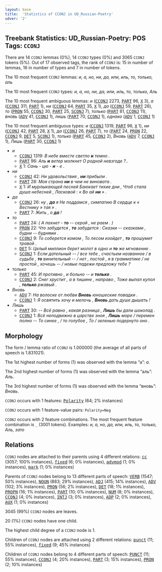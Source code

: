 ```yaml
---
layout: base
title:  'Statistics of CCONJ in UD_Russian-Poetry'
udver: '2'
---
```


## Treebank Statistics: UD_Russian-Poetry: POS Tags: `CCONJ`

There are 14 `CCONJ` lemmas (0%), 14 `CCONJ` types (0%) and 3065 `CCONJ` tokens (5%).
Out of 17 observed tags, the rank of `CCONJ` is: 15 in number of lemmas, 16 in number of types and 7 in number of tokens.

The 10 most frequent `CCONJ` lemmas: <em>и, а, но, ни, да, или, иль, то, только, аль</em>

The 10 most frequent `CCONJ` types:  <em>и, а, но, ни, да, или, иль, то, только, Аль</em>

The 10 most frequent ambiguous lemmas: <em>и</em> (<tt><a href="ru_poetry-pos-CCONJ.html">CCONJ</a></tt> 2273, <tt><a href="ru_poetry-pos-PART.html">PART</a></tt> 96, <tt><a href="ru_poetry-pos-X.html">X</a></tt> 3), <em>а</em> (<tt><a href="ru_poetry-pos-CCONJ.html">CCONJ</a></tt> 311, <tt><a href="ru_poetry-pos-PART.html">PART</a></tt> 1), <em>ни</em> (<tt><a href="ru_poetry-pos-CCONJ.html">CCONJ</a></tt> 64, <tt><a href="ru_poetry-pos-PART.html">PART</a></tt> 35, <tt><a href="ru_poetry-pos-X.html">X</a></tt> 1), <em>да</em> (<tt><a href="ru_poetry-pos-CCONJ.html">CCONJ</a></tt> 59, <tt><a href="ru_poetry-pos-PART.html">PART</a></tt> 26), <em>то</em> (<tt><a href="ru_poetry-pos-PRON.html">PRON</a></tt> 55, <tt><a href="ru_poetry-pos-CCONJ.html">CCONJ</a></tt> 30, <tt><a href="ru_poetry-pos-PART.html">PART</a></tt> 25, <tt><a href="ru_poetry-pos-SCONJ.html">SCONJ</a></tt> 7), <em>только</em> (<tt><a href="ru_poetry-pos-PART.html">PART</a></tt> 81, <tt><a href="ru_poetry-pos-CCONJ.html">CCONJ</a></tt> 11), <em>вновь</em> (<tt><a href="ru_poetry-pos-ADV.html">ADV</a></tt> 41, <tt><a href="ru_poetry-pos-CCONJ.html">CCONJ</a></tt> 1), <em>лишь</em> (<tt><a href="ru_poetry-pos-PART.html">PART</a></tt> 70, <tt><a href="ru_poetry-pos-CCONJ.html">CCONJ</a></tt> 1), <em>однако</em> (<tt><a href="ru_poetry-pos-ADV.html">ADV</a></tt> 1, <tt><a href="ru_poetry-pos-CCONJ.html">CCONJ</a></tt> 1)

The 10 most frequent ambiguous types:  <em>и</em> (<tt><a href="ru_poetry-pos-CCONJ.html">CCONJ</a></tt> 1319, <tt><a href="ru_poetry-pos-PART.html">PART</a></tt> 96, <tt><a href="ru_poetry-pos-X.html">X</a></tt> 1), <em>ни</em> (<tt><a href="ru_poetry-pos-CCONJ.html">CCONJ</a></tt> 42, <tt><a href="ru_poetry-pos-PART.html">PART</a></tt> 28, <tt><a href="ru_poetry-pos-X.html">X</a></tt> 1), <em>да</em> (<tt><a href="ru_poetry-pos-CCONJ.html">CCONJ</a></tt> 26, <tt><a href="ru_poetry-pos-PART.html">PART</a></tt> 7), <em>то</em> (<tt><a href="ru_poetry-pos-PART.html">PART</a></tt> 24, <tt><a href="ru_poetry-pos-PRON.html">PRON</a></tt> 22, <tt><a href="ru_poetry-pos-CCONJ.html">CCONJ</a></tt> 9, <tt><a href="ru_poetry-pos-DET.html">DET</a></tt> 5, <tt><a href="ru_poetry-pos-SCONJ.html">SCONJ</a></tt> 1), <em>только</em> (<tt><a href="ru_poetry-pos-PART.html">PART</a></tt> 45, <tt><a href="ru_poetry-pos-CCONJ.html">CCONJ</a></tt> 2), <em>Вновь</em> (<tt><a href="ru_poetry-pos-ADV.html">ADV</a></tt> 7, <tt><a href="ru_poetry-pos-CCONJ.html">CCONJ</a></tt> 1), <em>Лишь</em> (<tt><a href="ru_poetry-pos-PART.html">PART</a></tt> 30, <tt><a href="ru_poetry-pos-CCONJ.html">CCONJ</a></tt> 1)


* <em>и</em>
  * <tt><a href="ru_poetry-pos-CCONJ.html">CCONJ</a></tt> 1319: <em>В небе вместе светло <b>и</b> темно .</em>
  * <tt><a href="ru_poetry-pos-PART.html">PART</a></tt> 96: <em>Аль <b>и</b> ветер молкнет О родной невзгоде ?..</em>
  * <tt><a href="ru_poetry-pos-X.html">X</a></tt> 1: <em>Сань - цю - <b>и</b> - е .</em>
* <em>ни</em>
  * <tt><a href="ru_poetry-pos-CCONJ.html">CCONJ</a></tt> 42: <em>Ни удовольствия , <b>ни</b> прибыли .</em>
  * <tt><a href="ru_poetry-pos-PART.html">PART</a></tt> 28: <em>Моя страна <b>ни</b> в чем не виновата .</em>
  * <tt><a href="ru_poetry-pos-X.html">X</a></tt> 1: <em>И мурлыкающей песней Баюкает тихие дни , Чтоб стала душа небесней , Ласковой : « Во ай <b>ни</b> » .</em>
* <em>да</em>
  * <tt><a href="ru_poetry-pos-CCONJ.html">CCONJ</a></tt> 26: <em>ну , <b>да</b> я Не поддамся , симпатию В сердце к « Вестнику » тая » .</em>
  * <tt><a href="ru_poetry-pos-PART.html">PART</a></tt> 7: <em>Жить , о <b>да</b> !</em>
* <em>то</em>
  * <tt><a href="ru_poetry-pos-PART.html">PART</a></tt> 24: <em>( А пахнет - <b>то</b> -- серой , не раем . )</em>
  * <tt><a href="ru_poetry-pos-PRON.html">PRON</a></tt> 22: <em>Что забудется , <b>то</b> забудется : Сказки -- сказками , будни -- буднями .</em>
  * <tt><a href="ru_poetry-pos-CCONJ.html">CCONJ</a></tt> 9: <em>То соберется комом , То лесом изойдет , <b>то</b> прошумит травой .</em>
  * <tt><a href="ru_poetry-pos-DET.html">DET</a></tt> 5: <em>Целый миллион берет молот в одно и <b>то</b> же мгновение .</em>
  * <tt><a href="ru_poetry-pos-SCONJ.html">SCONJ</a></tt> 1: <em>Если дательный -- / все тебе , счастьем названное / в судьбе , <b>то</b> винительный -- / нет , постой , я в грамматике / не простой , хочешь -- / новые падежи предложу тебе ?</em>
* <em>только</em>
  * <tt><a href="ru_poetry-pos-PART.html">PART</a></tt> 45: <em>И противно , и больно -- и <b>только</b> .</em>
  * <tt><a href="ru_poetry-pos-CCONJ.html">CCONJ</a></tt> 2: <em>Снег хрустит , а в тишине , направо , Тоже выпал купол , <b>только</b> ржавый .</em>
* <em>Вновь</em>
  * <tt><a href="ru_poetry-pos-ADV.html">ADV</a></tt> 7: <em>На волоске от любви <b>Вновь</b> юношеские повадки .</em>
  * <tt><a href="ru_poetry-pos-CCONJ.html">CCONJ</a></tt> 1: <em>Я освятить хочу и мелочь , <b>Вновь</b> дать душе дышать !</em>
* <em>Лишь</em>
  * <tt><a href="ru_poetry-pos-PART.html">PART</a></tt> 30: <em>-- Всё равно , какая разница , <b>Лишь</b> бы дали шоколад .</em>
  * <tt><a href="ru_poetry-pos-CCONJ.html">CCONJ</a></tt> 1: <em>Всё неподвижно в царстве зноя , <b>Лишь</b> море / перемен полно -- То синее , / то голубое , То / зеленью подернуто оно .</em>

## Morphology

The form / lemma ratio of `CCONJ` is 1.000000 (the average of all parts of speech is 1.831021).

The 1st highest number of forms (1) was observed with the lemma “а”: <em>а</em>.

The 2nd highest number of forms (1) was observed with the lemma “аль”: <em>Аль</em>.

The 3rd highest number of forms (1) was observed with the lemma “вновь”: <em>Вновь</em>.

`CCONJ` occurs with 1 features: <tt><a href="ru_poetry-feat-Polarity.html">Polarity</a></tt> (64; 2% instances)

`CCONJ` occurs with 1 feature-value pairs: `Polarity=Neg`

`CCONJ` occurs with 2 feature combinations.
The most frequent feature combination is `_` (3001 tokens).
Examples: <em>и, а, но, да, или, иль, то, только, Аль, зато</em>


## Relations

`CCONJ` nodes are attached to their parents using 4 different relations: <tt><a href="ru_poetry-dep-cc.html">cc</a></tt> (3057; 100% instances), <tt><a href="ru_poetry-dep-fixed.html">fixed</a></tt> (6; 0% instances), <tt><a href="ru_poetry-dep-advmod.html">advmod</a></tt> (1; 0% instances), <tt><a href="ru_poetry-dep-mark.html">mark</a></tt> (1; 0% instances)

Parents of `CCONJ` nodes belong to 13 different parts of speech: <tt><a href="ru_poetry-pos-VERB.html">VERB</a></tt> (1547; 50% instances), <tt><a href="ru_poetry-pos-NOUN.html">NOUN</a></tt> (883; 29% instances), <tt><a href="ru_poetry-pos-ADJ.html">ADJ</a></tt> (415; 14% instances), <tt><a href="ru_poetry-pos-ADV.html">ADV</a></tt> (102; 3% instances), <tt><a href="ru_poetry-pos-PRON.html">PRON</a></tt> (56; 2% instances), <tt><a href="ru_poetry-pos-DET.html">DET</a></tt> (18; 1% instances), <tt><a href="ru_poetry-pos-PROPN.html">PROPN</a></tt> (16; 1% instances), <tt><a href="ru_poetry-pos-PART.html">PART</a></tt> (10; 0% instances), <tt><a href="ru_poetry-pos-NUM.html">NUM</a></tt> (8; 0% instances), <tt><a href="ru_poetry-pos-CCONJ.html">CCONJ</a></tt> (4; 0% instances), <tt><a href="ru_poetry-pos-INTJ.html">INTJ</a></tt> (3; 0% instances), <tt><a href="ru_poetry-pos-ADP.html">ADP</a></tt> (2; 0% instances), <tt><a href="ru_poetry-pos-AUX.html">AUX</a></tt> (1; 0% instances)

3045 (99%) `CCONJ` nodes are leaves.

20 (1%) `CCONJ` nodes have one child.

The highest child degree of a `CCONJ` node is 1.

Children of `CCONJ` nodes are attached using 2 different relations: <tt><a href="ru_poetry-dep-punct.html">punct</a></tt> (11; 55% instances), <tt><a href="ru_poetry-dep-fixed.html">fixed</a></tt> (9; 45% instances)

Children of `CCONJ` nodes belong to 4 different parts of speech: <tt><a href="ru_poetry-pos-PUNCT.html">PUNCT</a></tt> (11; 55% instances), <tt><a href="ru_poetry-pos-CCONJ.html">CCONJ</a></tt> (4; 20% instances), <tt><a href="ru_poetry-pos-PART.html">PART</a></tt> (3; 15% instances), <tt><a href="ru_poetry-pos-PRON.html">PRON</a></tt> (2; 10% instances)

